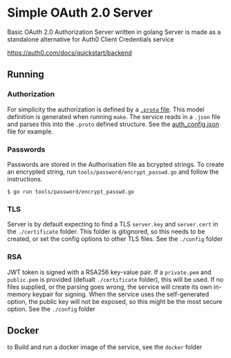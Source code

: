 # Simple OAuth 2.0 Server

Basic OAuth 2.0 Authorization Server written in golang
Server is made as a standalone alternative for Auth0 Client Credentials service

https://auth0.com/docs/quickstart/backend

## Running

### Authorization

For simplicity the authorization is defined by a [`.proto` file](./models/proto/auth.proto). This model definition is generated when running `make`.
The service reads in a `.json` file and parses this into the `.proto` defined structure. See the [auth_config.json](./config/auth_conf.json) file for example.

### Passwords

Passwords are stored in the Authorisation file as bcrypted strings. To create an encrypted string, run `tools/password/encrypt_passwd.go` and follow the instructions.

    $ go run tools/password/encrypt_passwd.go

### TLS

Server is by default expecting to find a TLS `server.key` and `server.cert` in the `./certificate` folder. This folder is gitignored, so this needs to be created, or set the config options to other TLS files. See the `./config` folder

### RSA

JWT token is signed with a RSA256 key-value pair. If a `private.pem` and `public.pem` is provided (defualt `./certificate` folder), this will be used. If no files supplied, or the parsing goes wrong, the service will create its own in-memory keypair for signing. When the service uses the self-generated option, the public key will not be exposed, so this might be the most secure option. See the `./config` folder

## Docker

to Build and run a docker image of the service, see the `docker` folder